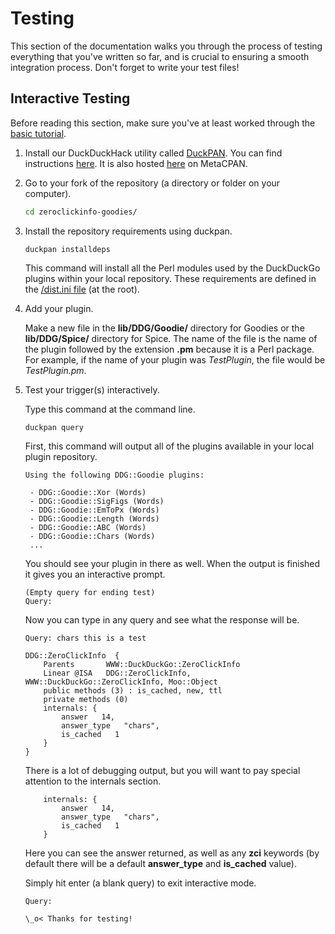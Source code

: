 # Testing

This section of the documentation walks you through the process of testing everything that you've written so far, and is crucial to ensuring a smooth integration process. Don't forget to write your test files!

## Interactive Testing
Before reading this section, make sure you've at least worked through the [basic tutorial](general.md#basic-tutorial).

1. Install our DuckDuckHack utility called [DuckPAN](https://github.com/duckduckgo/p5-app-duckpan). You can find instructions [here](https://github.com/duckduckgo/p5-app-duckpan/blob/master/README.md). It is also hosted [here](https://metacpan.org/module/App::DuckPAN) on MetaCPAN.

2. Go to your fork of the repository (a directory or folder on your computer).

    ```bash
    cd zeroclickinfo-goodies/
    ```

3. Install the repository requirements using duckpan.

    ```shell
    duckpan installdeps
    ```

    This command will install all the Perl modules used by the DuckDuckGo plugins within your local repository. These requirements are defined in the [/dist.ini file](http://blog.urth.org/2010/06/walking-through-a-real-distini.html) (at the root).

4. Add your plugin.

    Make a new file in the **lib/DDG/Goodie/** directory for Goodies or the **lib/DDG/Spice/** directory for Spice. The name of the file is the name of the plugin followed by the extension **.pm** because it is a Perl package. For example, if the name of your plugin was _TestPlugin_, the file would be _TestPlugin.pm_.

5. Test your trigger(s) interactively.

    Type this command at the command line.

    ```shell
    duckpan query
    ```

    First, this command will output all of the plugins available in your local plugin repository.

    ```shell
    Using the following DDG::Goodie plugins:

     - DDG::Goodie::Xor (Words)
     - DDG::Goodie::SigFigs (Words)
     - DDG::Goodie::EmToPx (Words)
     - DDG::Goodie::Length (Words)
     - DDG::Goodie::ABC (Words)
     - DDG::Goodie::Chars (Words)
     ...
    ```

    You should see your plugin in there as well. When the output is finished it gives you an interactive prompt.

    ```
    (Empty query for ending test)
    Query:
    ```

    Now you can type in any query and see what the response will be.

    ```
    Query: chars this is a test

    DDG::ZeroClickInfo  {
        Parents       WWW::DuckDuckGo::ZeroClickInfo
        Linear @ISA   DDG::ZeroClickInfo, WWW::DuckDuckGo::ZeroClickInfo, Moo::Object
        public methods (3) : is_cached, new, ttl
        private methods (0)
        internals: {
            answer   14,
            answer_type   "chars",
            is_cached   1
        }
    }
    ```

    There is a lot of debugging output, but you will want to pay special attention to the internals section.

    ```shell
        internals: {
            answer   14,
            answer_type   "chars",
            is_cached   1
        }
    ```

    Here you can see the answer returned, as well as any **zci** keywords (by default there will be a default **answer_type** and **is_cached** value).

    Simply hit enter (a blank query) to exit interactive mode.

    ```shell
    Query:

    \_o< Thanks for testing!
    ```